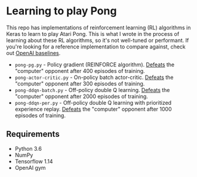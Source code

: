 Learning to play Pong
=====================

This repo has implementations of reinforcement learning (RL) algorithms in Keras to learn to play Atari Pong.
This is what I wrote in the process of learning about these RL algorithms, so it's not
well-tuned or performant. If you're looking for a reference implementation to compare against, check out
[OpenAI baselines](https://github.com/openai/baselines).

- `pong-pg.py` - Policy gradient (REINFORCE algorithm). [Defeats](https://www.youtube.com/watch?v=eYp6MeADc8I) the "computer" opponent after 400 episodes of training.
- `pong-actor-critic.py` - On-policy batch actor-critic. [Defeats](https://www.youtube.com/watch?v=rs2B6gPP49k) the "computer" opponent after 300 episodes of training.
- `pong-ddqn-batch.py` - Off-policy double Q learning. [Defeats](https://www.youtube.com/watch?v=_VnRkKAcnFI) the "computer" opponent after 2000 episodes of training.
- `pong-ddqn-per.py` - Off-policy double Q learning with prioritized experience replay. [Defeats](https://www.youtube.com/watch?v=rb9QmFbY7kE) the "computer" opponent after 1000 episodes of training.

Requirements
------------

- Python 3.6
- NumPy
- Tensorflow 1.14
- OpenAI gym


